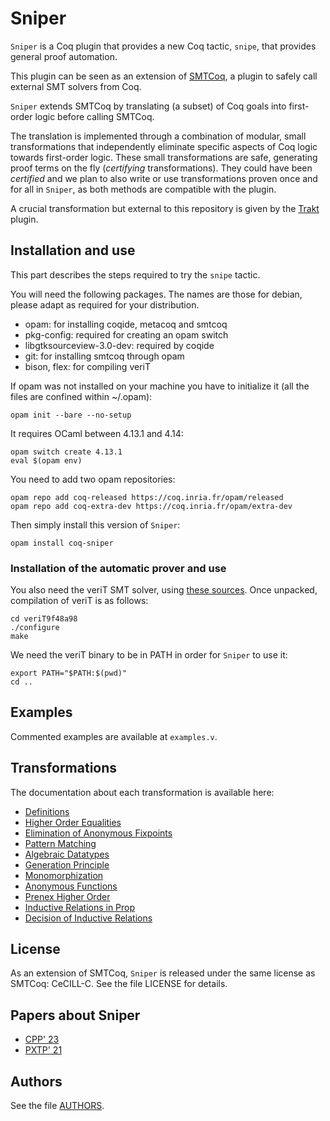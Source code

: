 # Sniper

`Sniper` is a Coq plugin that provides a new Coq tactic, `snipe`, that
provides general proof automation.

This plugin can be seen as an extension of [SMTCoq](https://smtcoq.github.io), a
plugin to safely call external SMT solvers from Coq. 

`Sniper` extends
SMTCoq by translating (a subset) of Coq goals into first-order logic
before calling SMTCoq.

The translation is implemented through a combination of modular, small
transformations that independently eliminate specific aspects of Coq
logic towards first-order logic. These small transformations are safe,
generating proof terms on the fly (*certifying* transformations). 
They could have been *certified* and we plan to also write or use transformations proven once and for all in `Sniper`, as both methods are compatible with the plugin.

A
crucial transformation but external to this repository is given by the
[Trakt](https://ecrancemerce.github.io/trakt/#/) plugin.


## Installation and use

This part describes the steps required to try the `snipe` tactic.


You will need the following packages. The names are those for debian, please adapt as required for your distribution.
- opam: for installing coqide, metacoq and smtcoq
- pkg-config: required for creating an opam switch
- libgtksourceview-3.0-dev: required by coqide
- git: for installing smtcoq through opam
- bison, flex: for compiling veriT

If opam was not installed on your machine you have to initialize it (all the files are confined within ~/.opam):
```
opam init --bare --no-setup
```

It requires OCaml between 4.13.1 and 4.14:
```
opam switch create 4.13.1
eval $(opam env)
```

You need to add two opam repositories:
```
opam repo add coq-released https://coq.inria.fr/opam/released
opam repo add coq-extra-dev https://coq.inria.fr/opam/extra-dev
```

Then simply install this version of `Sniper`:
```
opam install coq-sniper
```

### Installation of the automatic prover and use

You also need the veriT SMT solver, using [these sources](https://www.lri.fr/~keller/Documents-recherche/Smtcoq/veriT9f48a98.tar.gz).
Once unpacked, compilation of veriT is as follows:
```
cd veriT9f48a98
./configure
make
```

We need the veriT binary to be in PATH in order for `Sniper` to use it:
```
export PATH="$PATH:$(pwd)"
cd ..
```

## Examples

Commented examples are available at ``examples.v``.

## Transformations

The documentation about each transformation is available here:

* [Definitions](definitions.md)
* [Higher Order Equalities](hoeq.md)
* [Elimination of Anonymous Fixpoints](fix.md)
* [Pattern Matching](pm.md)
* [Algebraic Datatypes](alg.md)
* [Generation Principle](gen.md)
* [Monomorphization](mono.md)
* [Anonymous Functions](anon.md)
* [Prenex Higher Order](ho.md)
* [Inductive Relations in Prop](indrelprop.md)
* [Decision of Inductive Relations](decide.md)

## License
As an extension of SMTCoq, `Sniper` is released under the same license
as SMTCoq: CeCILL-C. See the file LICENSE for details.

## Papers about Sniper

* [CPP' 23](https://arxiv.org/pdf/2204.02643.pdf)
* [PXTP' 21](https://hal.science/hal-03328935/document)

## Authors
See the file [AUTHORS](https://github.com/smtcoq/sniper/blob/master/AUTHORS).
